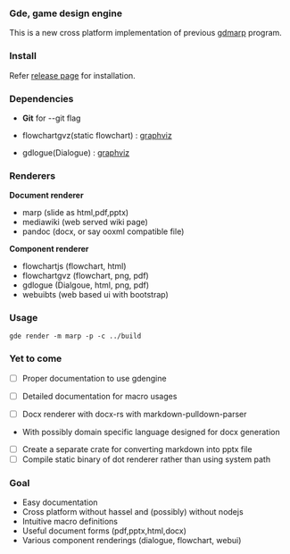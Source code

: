### Gde, game design engine

This is a new cross platform implementation of previous
[gdmarp](https://github.com/Simhyeon/gdmarp/) program.

### Install

Refer [release page](https://github.com/Simhyeon/gdengine/releases/new) for installation.

### Dependencies

- **Git** for --git flag

- flowchartgvz(static flowchart) : [graphviz](https://graphviz.org/)
- gdlogue(Dialogue) : [graphviz](https://graphviz.org/)

### Renderers

**Document renderer**
- marp (slide as html,pdf,pptx)
- mediawiki (web served wiki page)
- pandoc (docx, or say ooxml compatible file)

**Component renderer**
- flowchartjs (flowchart, html)
- flowchartgvz (flowchart, png, pdf)
- gdlogue (Dialgoue, html, png, pdf)
- webuibts (web based ui with bootstrap)

### Usage

```
gde render -m marp -p -c ../build
```

### Yet to come

* [ ] Proper documentation to use gdengine
* [ ] Detailed documentation for macro usages

* [ ] Docx renderer with docx-rs with markdown-pulldown-parser
- With possibly domain specific language designed for docx generation
* [ ] Create a separate crate for converting markdown into pptx file
* [ ] Compile static binary of dot renderer rather than using system path

### Goal

- Easy documentation
- Cross platform without hassel and (possibly) without nodejs
- Intuitive macro definitions
- Useful document forms (pdf,pptx,html,docx)
- Various component renderings (dialogue, flowchart, webui)
